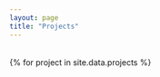 ```yaml
---
layout: page
title: "Projects"
---
```


<!-- Optional inline CSS for a grid of cards -->
<style>
  @keyframes fadeInUp {
    0% {
      opacity: 0;
      transform: translateY(20px);
    }
    100% {
      opacity: 1;
      transform: translateY(0);
    }
  }

  .card {
    /* existing .card styles remain as they are */
    animation: fadeInUp 0.6s ease forwards;
    opacity: 0; /* so we can fade in */
  }

  /* Optional: Stagger the animation slightly so each card fades in at a different time */
  .card:nth-child(1) { animation-delay: 0.1s; }
  .card:nth-child(2) { animation-delay: 0.2s; }
  .card:nth-child(3) { animation-delay: 0.3s; }
  .card:nth-child(4) { animation-delay: 0.4s; }
  .card:nth-child(5) { animation-delay: 0.5s; }
  .card:nth-child(6) { animation-delay: 0.6s; }
  .card:nth-child(7) { animation-delay: 0.7s; }
  .card:nth-child(8) { animation-delay: 0.8s; }

  .card img {
    transition: transform 0.4s ease;
  }

  .card:hover img {
    transform: scale(1.05); /* Slight zoom in */
  }

  .card-grid {
    display: grid;
    grid-template-columns: repeat(auto-fill, minmax(260px, 1fr));
    grid-gap: 20px;
    margin-top: 2rem;
  }
  /* Dark mode is now the default */
  .card {
    background-color: #2c2c2c;
    color: #fff;
    border-radius: 6px;
    overflow: hidden;
    box-shadow: 0 2px 5px rgba(0,0,0,0.3);
    text-decoration: none;
    display: flex;
    flex-direction: column;
    transition: transform 0.2s ease, box-shadow 0.2s ease, opacity 0.6s ease;
  }
  .card:hover {
    transform: translateY(-5px) scale(1.02);
    box-shadow: 0 8px 15px rgba(0,0,0,0.4);
  }
  .card img {
    width: 100%;
    object-fit: cover;
    height: 160px; /* adjust as needed */
    background: #f0f0f0;
  }
  .card-content {
    padding: 1rem;
    flex-grow: 1;
  }
  .card-title {
    margin: 0 0 0.3rem;
    font-size: 1.2rem;
    font-weight: bold;
  }
  .card-subtitle {
    margin: 0 0 0.8rem;
    font-size: 0.9rem;
    color: #aaa;
  }
  .card ul {
    list-style: none;
    padding-left: 1.3rem; /* indent bullets a bit */
    line-height: 1.4;
    margin-bottom: 0.8rem;
  }
  .card ul li {
    position: relative;
    margin-bottom: 0.4rem;
  }
  .card ul li::before {
    content: "•";
    color: #0066cc;
    position: absolute;
    left: -1.3rem;
  }
  .tag-pill {
    display: inline-block;
    background: #333;
    border-radius: 20px;
    padding: 0.2rem 0.6rem;
    font-size: 0.75rem;
    margin-right: 0.4rem;
    color: #ccc;
  }
</style>

<div class="card-grid">
  {% for project in site.data.projects %}
    <a class="card" href="{{ project.link | relative_url }}">
      <img src="{{ project.image | relative_url }}" alt="{{ project.name }} cover" />
      <div class="card-content">
        <h2 class="card-title">{{ project.name }}</h2>
        {% if project.subtitle %}
          <p class="card-subtitle">{{ project.subtitle }}</p>
        {% endif %}

        <ul>
          {% for feat in project.features %}
            <li>{{ feat }}</li>
          {% endfor %}
        </ul>

        {% if project.tags %}
          {% for t in project.tags %}
            <span class="tag-pill">{{ t }}</span>
          {% endfor %}
        {% endif %}
      </div>
    </a>
  {% endfor %}
</div>
